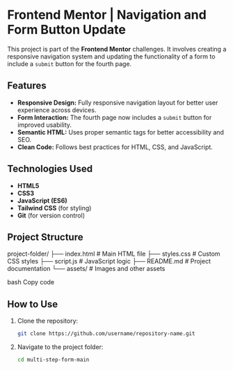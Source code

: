 # Frontend Mentor | Navigation and Form Button Update

This project is part of the **Frontend Mentor** challenges. It involves creating a responsive navigation system and updating the functionality of a form to include a `submit` button for the fourth page.

## Features

- **Responsive Design:** Fully responsive navigation layout for better user experience across devices.
- **Form Interaction:** The fourth page now includes a `submit` button for improved usability.
- **Semantic HTML:** Uses proper semantic tags for better accessibility and SEO.
- **Clean Code:** Follows best practices for HTML, CSS, and JavaScript.

## Technologies Used

- **HTML5**
- **CSS3**
- **JavaScript (ES6)**
- **Tailwind CSS** (for styling)
- **Git** (for version control)

## Project Structure

project-folder/ ├── index.html # Main HTML file ├── styles.css # Custom CSS styles ├── script.js # JavaScript logic ├── README.md # Project documentation └── assets/ # Images and other assets

bash
Copy code

## How to Use

1. Clone the repository:
   ```bash
   git clone https://github.com/username/repository-name.git
   ```
2. Navigate to the project folder:
   ```bash
   cd multi-step-form-main
   ```
